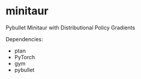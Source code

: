 # minitaur
Pybullet Minitaur with Distributional Policy Gradients

Dependencies:
* ptan
* PyTorch
* gym
* pybullet
